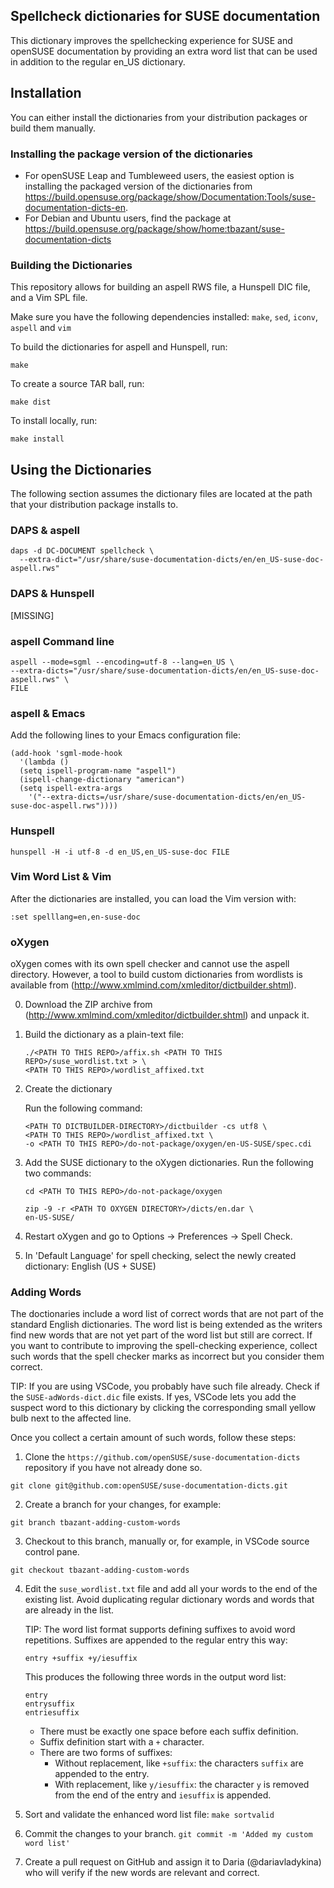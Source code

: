 ## Spellcheck dictionaries for SUSE documentation

This dictionary improves the spellchecking experience for SUSE and openSUSE
documentation by providing an extra word list that can be used in addition
to the regular en_US dictionary.

## Installation

You can either install the dictionaries from your distribution packages or build them manually.

### Installing the package version of the dictionaries

* For openSUSE Leap and Tumbleweed users, the easiest option is installing the
  packaged version of the dictionaries from
  https://build.opensuse.org/package/show/Documentation:Tools/suse-documentation-dicts-en.
* For Debian and Ubuntu users, find the package at
  https://build.opensuse.org/package/show/home:tbazant/suse-documentation-dicts


### Building the Dictionaries

This repository allows for building an aspell RWS file, a Hunspell DIC file,
and a Vim SPL file.

Make sure you have the following dependencies installed: `make`, `sed`, `iconv`,
`aspell` and `vim`

To build the dictionaries for aspell and Hunspell, run:

```
make
```

To create a source TAR ball, run:

```
make dist
```

To install locally, run:

```
make install
```


## Using the Dictionaries

The following section assumes the dictionary files are located at the path that
your distribution package installs to.


### DAPS & aspell

```
daps -d DC-DOCUMENT spellcheck \
  --extra-dict="/usr/share/suse-documentation-dicts/en/en_US-suse-doc-aspell.rws"

```


### DAPS & Hunspell

[MISSING]


### aspell Command line

```
aspell --mode=sgml --encoding=utf-8 --lang=en_US \
--extra-dicts="/usr/share/suse-documentation-dicts/en/en_US-suse-doc-aspell.rws" \
FILE
```

### aspell & Emacs

Add the following lines to your Emacs configuration file:

```
(add-hook 'sgml-mode-hook
  '(lambda ()
  (setq ispell-program-name "aspell")
  (ispell-change-dictionary "american")
  (setq ispell-extra-args
    '("--extra-dicts=/usr/share/suse-documentation-dicts/en/en_US-suse-doc-aspell.rws"))))
```


### Hunspell

```
hunspell -H -i utf-8 -d en_US,en_US-suse-doc FILE
```

### Vim Word List & Vim

After the dictionaries are installed, you can load the Vim version with:

```
:set spelllang=en,en-suse-doc
```

### oXygen

oXygen comes with its own spell checker and cannot use the aspell
directory. However, a tool to build custom dictionaries from wordlists
is available from (http://www.xmlmind.com/xmleditor/dictbuilder.shtml).

0. Download the ZIP archive from
   (http://www.xmlmind.com/xmleditor/dictbuilder.shtml)
   and unpack it.

1. Build the dictionary as a plain-text file:

   ```
   ./<PATH TO THIS REPO>/affix.sh <PATH TO THIS REPO>/suse_wordlist.txt > \
   <PATH TO THIS REPO>/wordlist_affixed.txt
   ```

2. Create the dictionary

   Run the following command:

   ```
   <PATH TO DICTBUILDER-DIRECTORY>/dictbuilder -cs utf8 \
   <PATH TO THIS REPO>/wordlist_affixed.txt \
   -o <PATH TO THIS REPO>/do-not-package/oxygen/en-US-SUSE/spec.cdi
   ```

3. Add the SUSE dictionary to the oXygen dictionaries.
   Run the following two commands:

   ```
   cd <PATH TO THIS REPO>/do-not-package/oxygen

   zip -9 -r <PATH TO OXYGEN DIRECTORY>/dicts/en.dar \
   en-US-SUSE/
   ```

4. Restart oXygen and go to Options -> Preferences -> Spell Check.

5. In 'Default Language' for spell checking, select the newly created dictionary: English (US + SUSE)

### Adding Words

The doctionaries include a word list of correct words that are not part of the
standard English dictionaries. The word list is being extended as the writers
find new words that are not yet part of the word list but still are correct. If
you want to contribute to improving the spell-checking experience, collect such words that the spell checker marks as incorrect but you consider them correct.

TIP: If you are using VSCode, you probably have such file already. Check if the
`SUSE-adWords-dict.dic` file exists. If yes, VSCode lets you add the suspect
word to this dictionary by clicking the corresponding small yellow bulb next to
the affected line.

Once you collect a certain amount of such words, follow these steps:

1. Clone the `https://github.com/openSUSE/suse-documentation-dicts` repository
   if you have not already done so.
  ```
  git clone git@github.com:openSUSE/suse-documentation-dicts.git
  ```
2. Create a branch for your changes, for example:
  ```
  git branch tbazant-adding-custom-words
  ```
3. Checkout to this branch, manually or, for example, in VSCode source control pane.
  ```
  git checkout tbazant-adding-custom-words
  ```
4. Edit the `suse_wordlist.txt` file and add all your words to the end of the
  existing list. Avoid duplicating regular dictionary words and words that are
  already in the list.

    TIP: The word list format supports defining suffixes to avoid word
    repetitions. Suffixes are appended to the regular entry this way:

    ```
    entry +suffix +y/iesuffix
    ```

    This produces the following three words in the output word list:

    ```
    entry
    entrysuffix
    entriesuffix
    ```

    * There must be exactly one space before each suffix definition.
    * Suffix definition start with a `+` character.
    * There are two forms of suffixes:
      * Without replacement, like `+suffix`: the characters `suffix` are appended
        to the entry.
      * With replacement, like `y/iesuffix`: the character `y` is removed from the
    end of the entry and `iesuffix` is appended.

  5. Sort and validate the enhanced word list file:
    ```
    make sortvalid
    ```

  6. Commit the changes to your branch.
    ```
    git commit -m 'Added my custom word list'
    ```
  7. Create a pull request on GitHub and assign it to Daria (@dariavladykina)
     who will verify if the new words are relevant and correct.

